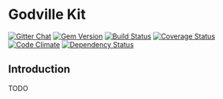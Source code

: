 # Godville Kit
[![Gitter Chat](http://img.shields.io/chat/gitter.png?color=brightgreen)](https://gitter.im/kevinjalbert/godville_kit)
[![Gem Version](https://badge.fury.io/rb/godville_kit.png)](http://badge.fury.io/rb/godville_kit)
[![Build Status](https://travis-ci.org/kevinjalbert/godville_kit.png?branch=master)](https://travis-ci.org/kevinjalbert/godville_kit)
[![Coverage Status](https://coveralls.io/repos/kevinjalbert/godville_kit/badge.png)](https://coveralls.io/r/kevinjalbert/godville_kit)
[![Code Climate](https://codeclimate.com/github/kevinjalbert/godville_kit.png)](https://codeclimate.com/github/kevinjalbert/godville_kit)
[![Dependency Status](https://gemnasium.com/kevinjalbert/godville_kit.png)](https://gemnasium.com/kevinjalbert/godville_kit)

## Introduction
TODO
